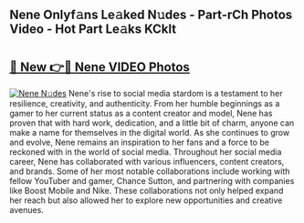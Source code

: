 ## Nene Onlyf𝚊ns Le𝚊ked N𝚞des - Part-rCh Photos Video - Hot Part Le𝚊ks KCklt

# <h2><a href="http://ab42978.deff.icu/?id=Nene">🔗 New 👉🔴 Nene VIDEO Photos</a></h2>

[![Nene N𝚞des](https://i.imgur.com/rIISA9y.gif)](http://ab42978.deff.icu/?id=Nene)
Nene's rise to social media stardom is a testament to her resilience, creativity, and authenticity. From her humble beginnings as a gamer to her current status as a content creator and model, Nene has proven that with hard work, dedication, and a little bit of charm, anyone can make a name for themselves in the digital world. As she continues to grow and evolve, Nene remains an inspiration to her fans and a force to be reckoned with in the world of social media. Throughout her social media career, Nene has collaborated with various influencers, content creators, and brands. Some of her most notable collaborations include working with fellow YouTuber and gamer, Chance Sutton, and partnering with companies like Boost Mobile and Nike. These collaborations not only helped expand her reach but also allowed her to explore new opportunities and creative avenues.
